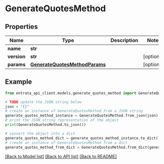 # GenerateQuotesMethod


## Properties

Name | Type | Description | Notes
------------ | ------------- | ------------- | -------------
**name** | **str** |  | 
**version** | **str** |  | [optional] 
**params** | [**GenerateQuotesMethodParams**](GenerateQuotesMethodParams.md) |  | [optional] 

## Example

```python
from entrata_api_client.models.generate_quotes_method import GenerateQuotesMethod

# TODO update the JSON string below
json = "{}"
# create an instance of GenerateQuotesMethod from a JSON string
generate_quotes_method_instance = GenerateQuotesMethod.from_json(json)
# print the JSON string representation of the object
print(GenerateQuotesMethod.to_json())

# convert the object into a dict
generate_quotes_method_dict = generate_quotes_method_instance.to_dict()
# create an instance of GenerateQuotesMethod from a dict
generate_quotes_method_from_dict = GenerateQuotesMethod.from_dict(generate_quotes_method_dict)
```
[[Back to Model list]](../README.md#documentation-for-models) [[Back to API list]](../README.md#documentation-for-api-endpoints) [[Back to README]](../README.md)


